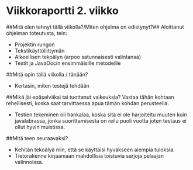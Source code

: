 # Viikkoraportti 2. viikko
##Mitä olen tehnyt tällä viikolla?/Miten ohjelma on edistynyt?##
Aloittanut ohjelman toteutusta, tein: 
* Projektin rungon 
* Tekstikäyttöliittymän 
* Alkeellisen tekoälyn (arpoo satunnaisesti valintansa) 
* Testit ja JavaDocin ensimmäisille metodeille


##Mitä opin tällä viikolla / tänään? 
* Kertasin, miten testejä tehdään


##Mikä jäi epäselväksi tai tuottanut vaikeuksia? Vastaa tähän kohtaan rehellisesti, koska saat tarvittaessa apua tämän kohdan perusteella. 
* Testien tekeminen oli hankalaa, koska sitä ei ole harjoiteltu muuten kuin javalabrassa, jonka suorittamisesta on reilu puoli vuotta joten testaus ei ollut hyvin muistissa.

##Mitä teen seuraavaksi? 
* Kehitän tekoälyä niin, että se käyttäisi hyväkseen aiempia tuloksia. 
* Tietorakenne kirjaamaan mahdollisia toistuvia sarjoja pelaajan valinnoissa.

